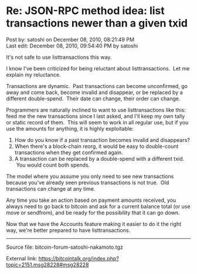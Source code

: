 # Re: JSON-RPC method idea: list transactions newer than a given txid

Post by: satoshi on December 08, 2010, 08:21:49 PM<br>
Last edit: December 08, 2010, 09:54:40 PM by satoshi

It's not safe to use listtransactions this way.

I know I've been criticized for being reluctant about listtransactions. &nbsp;Let me explain my reluctance.

Transactions are dynamic. &nbsp;Past transactions can become unconfirmed, go away and come back, become invalid and disappear, or be replaced by a different double-spend. &nbsp;Their date can change, their order can change.

Programmers are naturally inclined to want to use listtransactions like this: feed me the new transactions since I last asked, and I'll keep my own tally or static record of them. &nbsp;This will seem to work in all regular use, but if you use the amounts for anything, it is highly exploitable:<br>
1) How do you know if a past transaction becomes invalid and disappears?<br>
2) When there's a block-chain reorg, it would be easy to double-count transactions when they get confirmed again.<br>
3) A transaction can be replaced by a double-spend with a different txid. &nbsp;You would count both spends.

The model where you assume you only need to see new transactions because you've already seen previous transactions is not true. &nbsp;Old transactions can change at any time.

Any time you take an action based on payment amounts received, you always need to go back to bitcoin and ask for a current balance total (or use move or sendfrom), and be ready for the possibility that it can go down.

Now that we have the Accounts feature making it easier to do it the right way, we're better prepared to have listtransactions.

---

Source file: bitcoin-forum-satoshi-nakamoto.tgz

External link: https://bitcointalk.org/index.php?topic=2151.msg28228#msg28228
